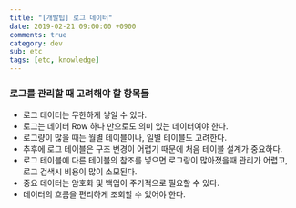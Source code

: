 ```yaml
---
title: "[개발팁] 로그 데이터"
date: 2019-02-21 09:00:00 +0900
comments: true
category: dev
sub: etc
tags: [etc, knowledge]
---
```


### 로그를 관리할 때 고려해야 할 항목들

* 로그 데이터는 무한하게 쌓일 수 있다.
* 로그는 데이터 Row 하나 만으로도 의미 있는 데이터여야 한다.
* 로그량이 많을 때는 월별 테이블이나, 일별 테이블도 고려한다.
* 추후에 로그 테이블은 구조 변경이 어렵기 때문에 처음 테이블 설계가 중요하다.
* 로그 테이블에 다른 테이블의 참조를 넣으면 로그량이 많아졌을때 관리가 어렵고, 로그 검색시 비용이 많이 소모된다.
* 중요 데이터는 암호화 및 백업이 주기적으로 필요할 수 있다.
* 데이터의 흐름을 편리하게 조회할 수 있어야 한다.
